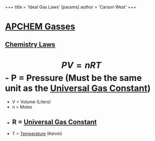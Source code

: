 +++
 title = 'Ideal Gas Laws'
[params]
	author = 'Carson West'
+++
# [APCHEM Gasses](./../apchem-gasses/)
## [Chemistry Laws](./../chemistry-laws/)

#  $$ PV = nRT $$  - P = Pressure (Must be the same unit as the [Universal Gas Constant](./../universal-gas-constant/))
- V = Volume (Liters)
- n = Moles
- R = [Universal Gas Constant](./../universal-gas-constant/)
	- 
- T = [Temperature](./../temperature/) (Kelvin)